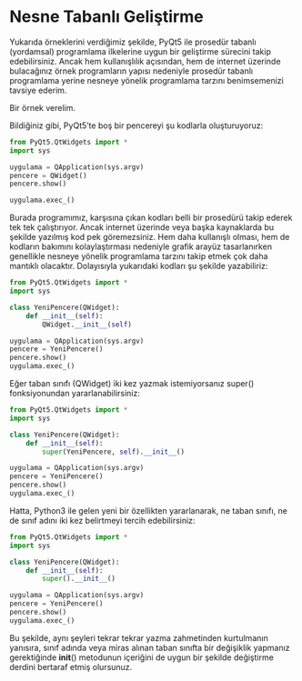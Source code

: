 # Nesne Tabanlı Geliştirme

Yukarıda örneklerini verdiğimiz şekilde, PyQt5 ile prosedür tabanlı \(yordamsal\) programlama ilkelerine uygun bir geliştirme sürecini takip edebilirsiniz. Ancak hem kullanışlılık açısından, hem de internet üzerinde bulacağınız örnek programların yapısı nedeniyle prosedür tabanlı programlama yerine nesneye yönelik programlama tarzını benimsemenizi tavsiye ederim.

Bir örnek verelim.

Bildiğiniz gibi, PyQt5’te boş bir pencereyi şu kodlarla oluşturuyoruz:

```python
from PyQt5.QtWidgets import *
import sys

uygulama = QApplication(sys.argv)
pencere = QWidget()
pencere.show()

uygulama.exec_()
```

Burada programımız, karşısına çıkan kodları belli bir prosedürü takip ederek tek tek çalıştırıyor. Ancak internet üzerinde veya başka kaynaklarda bu şekilde yazılmış kod pek göremezsiniz. Hem daha kullanışlı olması, hem de kodların bakımını kolaylaştırması nedeniyle grafik arayüz tasarlanırken genellikle nesneye yönelik programlama tarzını takip etmek çok daha mantıklı olacaktır. Dolayısıyla yukarıdaki kodları şu şekilde yazabiliriz:

```python
from PyQt5.QtWidgets import *
import sys

class YeniPencere(QWidget):
    def __init__(self):
        QWidget.__init__(self)

uygulama = QApplication(sys.argv)
pencere = YeniPencere()
pencere.show()
uygulama.exec_()
```

Eğer taban sınıfı \(QWidget\) iki kez yazmak istemiyorsanız super\(\) fonksiyonundan yararlanabilirsiniz:

```python
from PyQt5.QtWidgets import *
import sys

class YeniPencere(QWidget):
    def __init__(self):
        super(YeniPencere, self).__init__()

uygulama = QApplication(sys.argv)
pencere = YeniPencere()
pencere.show()
uygulama.exec_()
```

Hatta, Python3 ile gelen yeni bir özellikten yararlanarak, ne taban sınıfı, ne de sınıf adını iki kez belirtmeyi tercih edebilirsiniz:

```python
from PyQt5.QtWidgets import *
import sys

class YeniPencere(QWidget):
    def __init__(self):
        super().__init__()

uygulama = QApplication(sys.argv)
pencere = YeniPencere()
pencere.show()
uygulama.exec_()
```

Bu şekilde, aynı şeyleri tekrar tekrar yazma zahmetinden kurtulmanın yanısıra, sınıf adında veya miras alınan taban sınıfta bir değişiklik yapmanız gerektiğinde **init**\(\) metodunun içeriğini de uygun bir şekilde değiştirme derdini bertaraf etmiş olursunuz.


